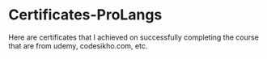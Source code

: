 # Certificates-ProLangs

Here are certificates that I achieved on successfully completing the course that are from udemy, codesikho.com, etc.
